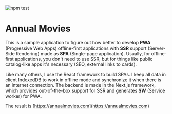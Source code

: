 ![npm test](https://github.com/wholegroup/movie-app/actions/workflows/node.js.yml/badge.svg)

# Annual Movies

This is a sample application to figure out how better to develop **PWA** (Progressive Web Apps) offline-first applications with **SSR** support (Server-Side Rendering) made as **SPA** (Single-page application). 
Usually, for offline-first applications, you don't need to use SSR, but for things like public catalog-like apps it's necessary (SEO, external links to cards).

Like many others, I use the React framework to build SPAs. I keep all data in client IndexedDB to work in offline mode and synchronize it when there is an internet connection.
The backend is made in the Next.js framework, which provides out-of-the-box support for SSR and generates **SW** (Service worker) for PWA. 

The result is [https://annualmovies.com](https://annualmovies.com)